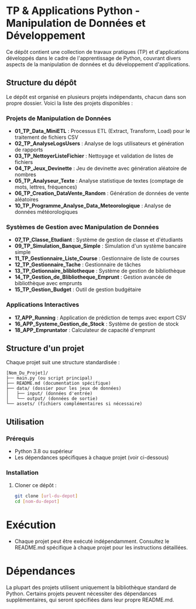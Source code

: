 # TP & Applications Python - Manipulation de Données et Développement

Ce dépôt contient une collection de travaux pratiques (TP) et d'applications développés dans le cadre de l'apprentissage de Python, couvrant divers aspects de la manipulation de données et du développement d'applications.

## Structure du dépôt

Le dépôt est organisé en plusieurs projets indépendants, chacun dans son propre dossier. Voici la liste des projets disponibles :

### Projets de Manipulation de Données
- **01_TP_Data_MiniETL** : Processus ETL (Extract, Transform, Load) pour le traitement de fichiers CSV
- **02_TP_AnalyseLogsUsers** : Analyse de logs utilisateurs et génération de rapports
- **03_TP_NettoyerListeFichier** : Nettoyage et validation de listes de fichiers
- **04_TP_Jeux_Devinette** : Jeu de devinette avec génération aléatoire de nombres
- **05_TP_Analyseur_Texte** : Analyse statistique de textes (comptage de mots, lettres, fréquences)
- **06_TP_Creation_DataVente_Random** : Génération de données de vente aléatoires
- **10_TP_Programme_Analyse_Data_Meteorologique** : Analyse de données météorologiques

### Systèmes de Gestion avec Manipulation de Données
- **07_TP_Classe_Etudiant** : Système de gestion de classe et d'étudiants
- **09_TP_Simulation_Banque_Simple** : Simulation d'un système bancaire simple
- **11_TP_Gestionnaire_Liste_Course** : Gestionnaire de liste de courses
- **12_TP_Gestionnaire_Tache** : Gestionnaire de tâches
- **13_TP_Getionnaire_bliblotheque** : Système de gestion de bibliothèque
- **14_TP_Gestion_de_Blibliotheque_Emprunt** : Gestion avancée de bibliothèque avec emprunts
- **15_TP_Gestion_Budget** : Outil de gestion budgétaire

### Applications Interactives
- **17_APP_Running** : Application de prédiction de temps avec export CSV
- **16_APP_Systeme_Gestion_de_Stock** : Système de gestion de stock
- **18_APP_Empruntator** : Calculateur de capacité d'emprunt


## Structure d'un projet

Chaque projet suit une structure standardisée :
```
[Nom_Du_Projet]/
├── main.py (ou script principal)
├── README.md (documentation spécifique)
├── data/ (dossier pour les jeux de données)
│   ├── input/ (données d'entrée)
│   └── output/ (données de sortie)
└── assets/ (fichiers complémentaires si nécessaire)
```
## Utilisation

### Prérequis
- Python 3.8 ou supérieur
- Les dépendances spécifiques à chaque projet (voir ci-dessous)

### Installation
1. Cloner ce dépôt :
   ```bash
   git clone [url-du-depot]
   cd [nom-du-depot]

# Exécution
- Chaque projet peut être exécuté indépendamment. Consultez le README.md spécifique à chaque projet pour les instructions détaillées.

# Dépendances
La plupart des projets utilisent uniquement la bibliothèque standard de Python. Certains projets peuvent nécessiter des dépendances supplémentaires, qui seront spécifiées dans leur propre README.md.

